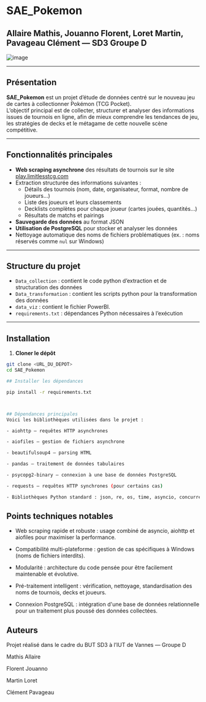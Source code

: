 # SAE_Pokemon 
## Allaire Mathis, Jouanno Florent, Loret Martin, Pavageau Clément — SD3 Groupe D

![image](https://github.com/user-attachments/assets/24f64275-78b6-4873-83cd-1cc67608d513)

---

## Présentation

**SAE_Pokemon** est un projet d’étude de données centré sur le nouveau jeu de cartes à collectionner Pokémon (TCG Pocket).  
L’objectif principal est de collecter, structurer et analyser des informations issues de tournois en ligne, afin de mieux comprendre les tendances de jeu, les stratégies de decks et le métagame de cette nouvelle scène compétitive.

---

## Fonctionnalités principales

- **Web scraping asynchrone** des résultats de tournois sur le site [play.limitlesstcg.com](https://play.limitlesstcg.com)
- Extraction structurée des informations suivantes :
  - Détails des tournois (nom, date, organisateur, format, nombre de joueurs…)
  - Liste des joueurs et leurs classements
  - Decklists complètes pour chaque joueur (cartes jouées, quantités…)
  - Résultats de matchs et pairings
- **Sauvegarde des données** au format JSON
- **Utilisation de PostgreSQL** pour stocker et analyser les données
- Nettoyage automatique des noms de fichiers problématiques (ex. : noms réservés comme `nul` sur Windows)

---

## Structure du projet

- `Data_collection` : contient le code python d’extraction et de structuration des données
- `Data_transformation` : contient les scripts python pour la transformation des données
- `data_viz` : contient le fichier PowerBI.
- `requirements.txt` : dépendances Python nécessaires à l’exécution

---

## Installation

1. **Cloner le dépôt**

```bash
git clone <URL_DU_DEPOT>
cd SAE_Pokemon

## Installer les dépendances

pip install -r requirements.txt



## Dépendances principales
Voici les bibliothèques utilisées dans le projet :

- aiohttp — requêtes HTTP asynchrones

- aiofiles — gestion de fichiers asynchrone

- beautifulsoup4 — parsing HTML

- pandas — traitement de données tabulaires

- psycopg2-binary — connexion à une base de données PostgreSQL

- requests — requêtes HTTP synchrones (pour certains cas)

- Bibliothèques Python standard : json, re, os, time, asyncio, concurrent.futures, urllib.parse, dataclasses
```



## Points techniques notables
- Web scraping rapide et robuste : usage combiné de asyncio, aiohttp et aiofiles pour maximiser la performance.

- Compatibilité multi-plateforme : gestion de cas spécifiques à Windows (noms de fichiers interdits).

- Modularité : architecture du code pensée pour être facilement maintenable et évolutive.

- Pré-traitement intelligent : vérification, nettoyage, standardisation des noms de tournois, decks et joueurs.

- Connexion PostgreSQL : intégration d'une base de données relationnelle pour un traitement plus poussé des données collectées.

## Auteurs
Projet réalisé dans le cadre du BUT SD3 à l’IUT de Vannes — Groupe D

Mathis Allaire

Florent Jouanno

Martin Loret

Clément Pavageau
